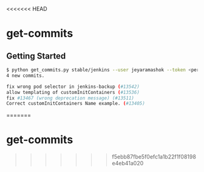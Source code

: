 <<<<<<< HEAD
# get-commits

## Getting Started

```bash
$ python get_commits.py stable/jenkins --user jeyaramashok --token <personal-access-token> --since 2019-05-01T00:00:00Z
4 new commits.

fix wrong pod selector in jenkins-backup (#13542)
allow templating of customInitContainers (#13536)
fix #13467 (wrong deprecation message) (#13511)
Correct customInitContainers Name example. (#13405)
```
=======
# get-commits
>>>>>>> f5ebb87fbe5f0efc1a1b22f1f08198e4eb41a020

